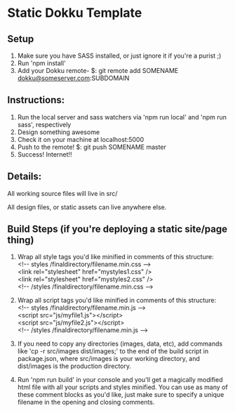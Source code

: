 # Static Dokku Template

## Setup

1. Make sure you have SASS installed, or just ignore it if you're a purist ;)
2. Run 'npm install'
3. Add your Dokku remote-
$: git remote add SOMENAME dokku@someserver.com:SUBDOMAIN

## Instructions:

1. Run the local server and sass watchers via 'npm run local' and 'npm run sass', respectively
2. Design something awesome
3. Check it on your machine at localhost:5000
6. Push to the remote!
$: git push SOMENAME master
7. Success! Internet!!

## Details:

All working source files will live in src/  

All design files, or static assets can live anywhere else.  

## Build Steps (if you're deploying a static site/page thing)

1. Wrap all style tags you'd like minified in comments of this structure:  
&lt;!-- styles /finaldirectory/filename.min.css --&gt;  
&lt;link rel="stylesheet" href="mystyles1.css" /&gt;  
&lt;link rel="stylesheet" href="mystyles2.css" /&gt;  
&lt;!-- /styles /finaldirectory/filename.min.css --&gt;  

2. Wrap all script tags you'd like minified in comments of this structure:  
&lt;!-- styles /finaldirectory/filename.min.js --&gt;  
&lt;script src="js/myfile1.js"&gt;&lt;/script&gt;  
&lt;script src="js/myfile2.js"&gt;&lt;/script&gt;  
&lt;!-- /styles /finaldirectory/filename.min.js --&gt;  

3. If you need to copy any directories (images, data, etc), add commands like 'cp -r src/images dist/images;' to the end of the build script
in package.json, where src/images is your working directory, and dist/images is the production directory.

4. Run 'npm run build' in your console and you'll get a magically modified html file with all your scripts and styles minified.
You can use as many of these comment blocks as you'd like, just make sure to specify a unique filename in the opening and closing
comments.
